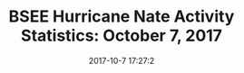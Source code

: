 ---
"title": "BSEE Hurricane Nate Activity Statistics: October 7, 2017"
"date": "2017-10-7 17:27:2"
"feed_name": "BSEE"
"feed_website": "https://www.bsee.gov/"
"feed_rss": "https://www.bsee.gov/feed/news-items/rss.xml"
"link": "https://www.bsee.gov/newsroom/latest-news/statements-and-releases/press-releases/bsee-hurricane-nate-activity-statistics"
"file": "_posts/2017-10-7-17-27-2_BSEE_a1f2e3ecd370b666395e6b3a749cf00b81659087.md"
"accident": "0"
"drilling": "0"
"dead": "0"
"injured": "0"
---